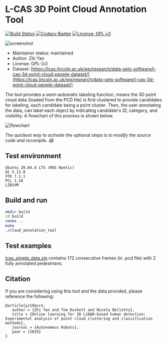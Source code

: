 # L-CAS 3D Point Cloud Annotation Tool #

[![Build Status](https://travis-ci.org/yzrobot/cloud_annotation_tool.svg?branch=master)](https://travis-ci.org/yzrobot/cloud_annotation_tool)
[![Codacy Badge](https://api.codacy.com/project/badge/Grade/ecd31982b8ef4e21b096d7ded0979bb8)](https://www.codacy.com/app/yzrobot/cloud_annotation_tool?utm_source=github.com&amp;utm_medium=referral&amp;utm_content=yzrobot/cloud_annotation_tool&amp;utm_campaign=Badge_Grade)
[![License: GPL v3](https://img.shields.io/badge/License-GPLv3-blue.svg)](https://www.gnu.org/licenses/gpl-3.0)

![screenshot](/images/screenshot.png)

* Maintainer status: maintained
* Author: Zhi Yan
* License: GPL-3.0
* Dataset: [https://lcas.lincoln.ac.uk/wp/research/data-sets-software/l-cas-3d-point-cloud-people-dataset/](https://lcas.lincoln.ac.uk/wp/research/data-sets-software/l-cas-3d-point-cloud-people-dataset/)

The tool provides a semi-automatic labeling function, means the 3D point cloud data (loaded from the PCD file) is first clustered to provide candidates for labeling, each candidate being a point cluster. Then, the user annotating the data, can label each object by indicating candidate's ID, category, and visibility. A flowchart of this process is shown below.

![flowchart](/images/flowchart.png)

*The quickest way to activate the optional steps is to modify the source code and recompile. :scream:*

## Test environment ##

```
Ubuntu 20.04.4 LTS (ROS Noetic)
Qt 5.12.8
VTK 7.1.1
PCL 1.10
LIBSVM
```

## Build and run ##

```sh
mkdir build
cd build
cmake ..
make
./cloud_annotation_tool
```

## Test examples ##

[lcas_simple_data.zip](lcas_simple_data.zip) contains 172 consecutive frames (in .pcd file) with 2 fully annotated pedestrians.

## Citation ##

If you are considering using this tool and the data provided, please reference the following:

```
@article{yz19auro,
   author = {Zhi Yan and Tom Duckett and Nicola Bellotto},
   title = {Online learning for 3D LiDAR-based human detection: Experimental analysis of point cloud clustering and classification methods},
   journal = {Autonomous Robots},
   year = {2019}
}
```
